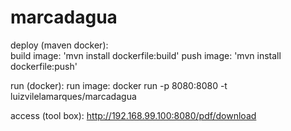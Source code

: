 # marcadagua


deploy (maven docker): </br>
build image: 'mvn install dockerfile:build'
push image:  'mvn install dockerfile:push'

run (docker):
run image: docker run -p 8080:8080 -t luizvilelamarques/marcadagua

access (tool box):
http://192.168.99.100:8080/pdf/download
